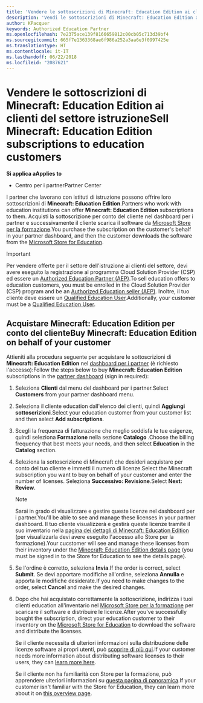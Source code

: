 ```yaml
---
title: 'Vendere le sottoscrizioni di Minecraft: Education Edition ai clienti del settore istruzione'
description: 'Vendi le sottoscrizioni di Minecraft: Education Edition ai clienti qualificati del settore istruzione.'
author: KPacquer
keywords: Authorized Education Partner
ms.openlocfilehash: 7e2375ace139f8166659812c00cb05c713d39bf4
ms.sourcegitcommit: 665f7e1363368ae6f986a252a3aa6e3f0997425e
ms.translationtype: HT
ms.contentlocale: it-IT
ms.lasthandoff: 06/22/2018
ms.locfileid: "2087621"
---
```

# <a name="sell-minecraft-education-edition-subscriptions-to-education-customers"></a><span data-ttu-id="016b2-104">Vendere le sottoscrizioni di Minecraft: Education Edition ai clienti del settore istruzione</span><span class="sxs-lookup"><span data-stu-id="016b2-104">Sell Minecraft: Education Edition subscriptions to education customers</span></span>

**<span data-ttu-id="016b2-105">Si applica a</span><span class="sxs-lookup"><span data-stu-id="016b2-105">Applies to</span></span>**

-  <span data-ttu-id="016b2-106">Centro per i partner</span><span class="sxs-lookup"><span data-stu-id="016b2-106">Partner Center</span></span>

<span data-ttu-id="016b2-107">I partner che lavorano con istituti di istruzione possono offrire loro sottoscrizioni di **Minecraft: Education Edition**.</span><span class="sxs-lookup"><span data-stu-id="016b2-107">Partners who work with education institutions can offer **Minecraft: Education Edition** subscriptions to them.</span></span> <span data-ttu-id="016b2-108">Acquisti la sottoscrizione per conto del cliente nel dashboard per i partner e successivamente il cliente scarica il software da [Microsoft Store per la formazione](https://educationstore.microsoft.com).</span><span class="sxs-lookup"><span data-stu-id="016b2-108">You purchase the subscription on the customer's behalf in your partner dashboard, and then the customer downloads the software from the [Microsoft Store for Education](https://educationstore.microsoft.com).</span></span> 

>[!IMPORTANT]
><span data-ttu-id="016b2-109">Per vendere offerte per il settore dell'istruzione ai clienti del settore, devi avere eseguito la registrazione al programma Cloud Solution Provider (CSP) ed essere un [Authorized Education Partner (AEP)](https://www.mepn.com).</span><span class="sxs-lookup"><span data-stu-id="016b2-109">To sell education offers to education customers, you must be enrolled in the Cloud Solution Provider (CSP) program and be an [Authorized Education seller (AEP)](https://www.mepn.com).</span></span> <span data-ttu-id="016b2-110">Inoltre, il tuo cliente deve essere un [Qualified Education User](http://www.microsoftvolumelicensing.com/DocumentSearch.aspx?Mode=3&DocumentTypeId=7).</span><span class="sxs-lookup"><span data-stu-id="016b2-110">Additionally, your customer must be a [Qualified Education User](http://www.microsoftvolumelicensing.com/DocumentSearch.aspx?Mode=3&DocumentTypeId=7).</span></span>  

 
## <a name="buy-minecraft-education-edition-on-behalf-of-your-customer"></a><span data-ttu-id="016b2-111">Acquistare **Minecraft: Education Edition** per conto del cliente</span><span class="sxs-lookup"><span data-stu-id="016b2-111">Buy **Minecraft: Education Edition** on behalf of your customer</span></span>

<span data-ttu-id="016b2-112">Attieniti alla procedura seguente per acquistare le sottoscrizioni di **Minecraft: Education Edition** nel [dashboard per i partner](https://partnercenter.microsoft.com/pcv/dashboard/overview
) (è richiesto l'accesso):</span><span class="sxs-lookup"><span data-stu-id="016b2-112">Follow the steps below to buy **Minecraft: Education Edition** subscriptions in the [partner dashboard](https://partnercenter.microsoft.com/pcv/dashboard/overview
) (sign in required):</span></span>

  1.  <span data-ttu-id="016b2-113">Seleziona **Clienti** dal menu del dashboard per i partner.</span><span class="sxs-lookup"><span data-stu-id="016b2-113">Select **Customers** from your partner dashboard menu.</span></span>
  
  2.  <span data-ttu-id="016b2-114">Seleziona il cliente education dall'elenco dei clienti, quindi **Aggiungi sottoscrizioni**.</span><span class="sxs-lookup"><span data-stu-id="016b2-114">Select your education customer from your customer list and then select **Add subscriptions**.</span></span>
  
  3.  <span data-ttu-id="016b2-115">Scegli la frequenza di fatturazione che meglio soddisfa le tue esigenze, quindi seleziona **Formazione** nella sezione **Catalogo** .</span><span class="sxs-lookup"><span data-stu-id="016b2-115">Choose the billing frequency that best meets your needs, and then select **Education** in the **Catalog** section.</span></span>

  4.  <span data-ttu-id="016b2-116">Seleziona la sottoscrizione di Minecraft che desideri acquistare per conto del tuo cliente e immetti il numero di licenze.</span><span class="sxs-lookup"><span data-stu-id="016b2-116">Select the Minecraft subscription you want to buy on behalf of your customer and enter the number of licenses.</span></span> <span data-ttu-id="016b2-117">Seleziona **Successivo: Revisione**.</span><span class="sxs-lookup"><span data-stu-id="016b2-117">Select **Next: Review**.</span></span>

      >[!NOTE]
      ><span data-ttu-id="016b2-118">Sarai in grado di visualizzare e gestire queste licenze nel dashboard per i partner.</span><span class="sxs-lookup"><span data-stu-id="016b2-118">You'll be able to see and manage these licenses in your partner dashboard.</span></span> <span data-ttu-id="016b2-119">Il tuo cliente visualizzerà e gestirà queste licenze tramite il suo inventario nella [pagina dei dettagli di Minecraft: Education Edition](https://educationstore.microsoft.com/en-us/store/details/minecraft-education-edition/9nblggh4r2r6) (per visualizzarla devi avere eseguito l'accesso allo Store per la formazione).</span><span class="sxs-lookup"><span data-stu-id="016b2-119">Your cucstomer will see and manage these licenses from their inventory under the [Minecraft: Education Edition details page](https://educationstore.microsoft.com/en-us/store/details/minecraft-education-edition/9nblggh4r2r6) (you must be signed in to the Store for Education to see the details page).</span></span> 

  5.  <span data-ttu-id="016b2-120">Se l'ordine è corretto, seleziona **Invia**.</span><span class="sxs-lookup"><span data-stu-id="016b2-120">If the order is correct, select **Submit**.</span></span> <span data-ttu-id="016b2-121">Se devi apportare modifiche all'ordine, seleziona **Annulla** e apporta le modifiche desiderate.</span><span class="sxs-lookup"><span data-stu-id="016b2-121">If you need to make changes to the order, select **Cancel** and make the desired changes.</span></span>   

  6.  <span data-ttu-id="016b2-122">Dopo che hai acquistato correttamente la sottoscrizione, indirizza i tuoi clienti education all'inventario nel [Microsoft Store per la formazione](https://educationstore.microsoft.com) per scaricare il software e distribuire le licenze.</span><span class="sxs-lookup"><span data-stu-id="016b2-122">After you've successfully bought the subscription, direct your education customer to their inventory on the [Microsoft Store for Education](https://educationstore.microsoft.com) to download the software and distribute the licenses.</span></span>

      <span data-ttu-id="016b2-123">Se il cliente necessita di ulteriori informazioni sulla distribuzione delle licenze software ai propri utenti, può [scoprire di più qui](https://docs.microsoft.com/education/windows/school-get-minecraft#distribute-minecraft).</span><span class="sxs-lookup"><span data-stu-id="016b2-123">If your customer needs more information about distributing software licenses to their users, they can [learn more here](https://docs.microsoft.com/education/windows/school-get-minecraft#distribute-minecraft).</span></span>  
  
      <span data-ttu-id="016b2-124">Se il cliente non ha familiarità con Store per la formazione, può apprendere ulteriori informazioni su [questa pagina di panoramica](https://docs.microsoft.com/microsoft-store/windows-store-for-business-overview).</span><span class="sxs-lookup"><span data-stu-id="016b2-124">If your customer isn't familiar with the Store for Education, they can learn more about it on [this overview page](https://docs.microsoft.com/microsoft-store/windows-store-for-business-overview).</span></span>  

      

